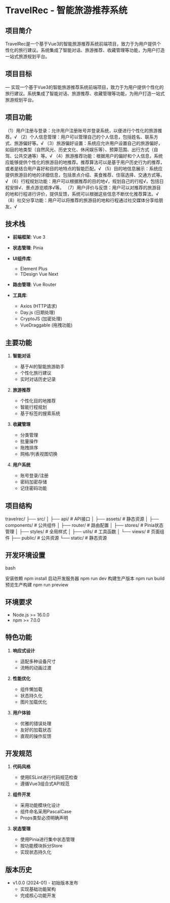 # TravelRec - 智能旅游推荐系统

## 项目简介
TravelRec是一个基于Vue3的智能旅游推荐系统前端项目，致力于为用户提供个性化的旅行建议。系统集成了智能对话、旅游推荐、收藏管理等功能，为用户打造一站式旅游规划平台。

## 项目目标
— 实现一个基于Vue3的智能旅游推荐系统前端项目，致力于为用户提供个性化的旅行建议。系统集成了智能对话、旅游推荐、收藏管理等功能，为用户打造一站式旅游规划平台。

## 项目功能
（1）用户注册与登录：允许用户注册账号并登录系统，以便进行个性化的旅游推荐。√
（2）个人信息管理：用户可以管理自己的个人信息，包括姓名、联系方式、旅游偏好等。√
（3）旅游偏好设置：系统应允许用户设置自己的旅游偏好，如目的地类型（自然风光、历史文化、休闲娱乐等）、预算范围、出行方式（自驾、公共交通等）等。√
（4）旅游推荐功能：根据用户的偏好和个人信息，系统应能够提供个性化的旅游目的地推荐。推荐算法可以是基于用户历史行为的推荐，或者是结合用户喜好和目的地特点的智能匹配。√
（5）目的地信息展示：系统应提供旅游目的地的详细信息，包括景点介绍、美食推荐、住宿选择、交通方式等。√
（6）行程规划功能：用户可以根据推荐的目的地√，规划自己的行程√，包括日程安排√、景点游览顺序√等。
（7）用户评价与反馈：用户可以对推荐的旅游目的地和行程进行评价，提供反馈，系统可以根据这些信息不断优化推荐算法。√
（8）社交分享功能：用户可以将推荐的旅游目的地和行程通过社交媒体分享给朋友。√

## 技术栈
- **前端框架**: Vue 3
- **状态管理**: Pinia
- **UI组件库**: 

  - Element Plus
  - TDesign Vue Next
- **路由管理**: Vue Router
- **工具库**:
  - Axios (HTTP请求)
  - Day.js (日期处理)
  - CryptoJS (加密处理)
  - VueDraggable (拖拽功能)

## 主要功能
1. **智能对话**
   - 基于AI的智能旅游助手
   - 个性化旅行建议
   - 实时对话历史记录

2. **旅游推荐**
   - 个性化目的地推荐
   - 智能行程规划
   - 基于标签的搜索系统

3. **收藏管理**
   - 分类管理
   - 批量操作
   - 拖拽排序
   - 网格/列表视图切换

4. **用户系统**
   - 账号登录/注册
   - 密码加密存储
   - 记住密码功能

## 项目结构 
travelrec/
├── src/
│ ├── api/ # API接口
│ ├── assets/ # 静态资源
│ ├── components/ # 公共组件
│ ├── router/ # 路由配置
│ ├── stores/ # Pinia状态管理
│ ├── styles/ # 全局样式
│ ├── utils/ # 工具函数
│ └── views/ # 页面组件
├── public/ # 公共资源
└── static/ # 静态资源


## 开发环境设置
bash

安装依赖
npm install
启动开发服务器
npm run dev
构建生产版本
npm run build
预览生产构建
npm run preview


## 环境要求
- Node.js >= 16.0.0
- npm >= 7.0.0

## 特色功能
1. **响应式设计**
   - 适配多种设备尺寸
   - 流畅的动画过渡

2. **性能优化**
   - 组件懒加载
   - 状态持久化
   - 图片加载优化

3. **用户体验**
   - 优雅的错误处理
   - 友好的加载状态
   - 直观的操作反馈

## 开发规范
1. **代码风格**
   - 使用ESLint进行代码规范检查
   - 遵循Vue3组合式API规范

2. **组件开发**
   - 采用功能模块化设计
   - 组件命名采用PascalCase
   - Props类型必须明确声明

3. **状态管理**
   - 使用Pinia进行集中状态管理
   - 按功能模块拆分Store
   - 实现状态持久化

## 版本历史
- v1.0.0 (2024-01) - 初始版本发布
  - 实现基础功能架构
  - 完成核心功能开发